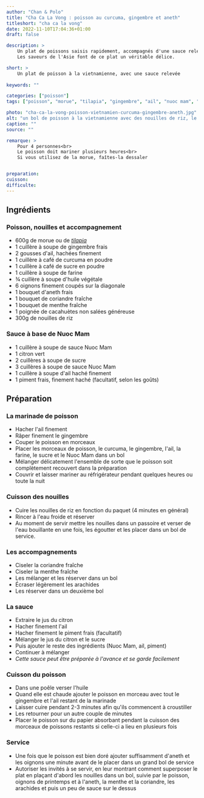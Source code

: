 ```yaml
---
author: "Chan & Polo"
title: "Cha Ca La Vong : poisson au curcuma, gingembre et aneth"
titleshort: "cha ca la vong"
date: 2022-11-10T17:04:36+01:00
draft: false

description: >
    Un plat de poissons saisis rapidement, accompagnés d'une sauce relevée.<br>
    Les saveurs de l'Asie font de ce plat un véritable délice.

short: >
    Un plat de poisson à la vietnamienne, avec une sauce relevée
    
keywords: ""

categories: ["poisson"]
tags: ["poisson", "morue", "tilapia", "gingembre", "ail", "nuoc mam", "citron", "curcuma", "menthe", "coriandre", "cacahuète", "arachide", "nouille", "nouille de riz"]

photo: "cha-ca-la-vong-poisson-vietnamien-curcuma-gingembre-aneth.jpg"
alt: "un bol de poisson à la vietnamienne avec des nouilles de riz, le cha ca la vong"
caption: ""
source: ""

remarque: >
    Pour 4 personnes<br>
    Le poisson doit mariner plusieurs heures<br>
    Si vous utilisez de la morue, faîtes-la dessaler


preparation: 
cuisson: 
difficulte:
---
```



## Ingrédients
### Poisson, nouilles et accompagnement
- 600g de morue ou de *[tilapia](https://fr.wikipedia.org/wiki/Tilapia)*
- 1 cuillère à soupe de gingembre frais
- 2 gousses d'ail, hachées finement
- 1 cuillère à café de curcuma en poudre
- 1 cuillère à café de sucre en poudre
- 1 cuillère à soupe de farine
- ¾ cuillère à soupe d'huile végétale
- 6 oignons finement coupés sur la diagonale
- 1 bouquet d'aneth frais
- 1 bouquet de coriandre fraîche
- 1 bouquet de menthe fraîche
- 1 poignée de cacahuètes non salées généreuse
- 300g de nouilles de riz
### Sauce à base de Nuoc Mam
- 1 cuillère à soupe de sauce Nuoc Mam
- 1 citron vert
- 2 cuillères à soupe de sucre
- 3 cuillères à soupe de sauce Nuoc Mam
- 1 cuillère à soupe d'ail haché finement
- 1 piment frais, finement haché (facultatif, selon les goûts)
## Préparation
### La marinade de poisson
- Hacher l'ail finement
- Râper finement le gingembre
- Couper le poisson en morceaux
- Placer les morceaux de poisson, le curcuma, le gingembre, l'ail, la farine, le sucre et le Nuoc Mam dans un bol
- Mélanger délicatement l'ensemble de sorte que le poisson soit complètement recouvert dans la préparation
- Couvrir et laisser mariner au réfrigérateur pendant quelques heures ou toute la nuit
### Cuisson des nouilles       
- Cuire les nouilles de riz en fonction du paquet (4 minutes en général)
- Rincer à l'eau froide  et réserver
- Au moment de servir mettre les nouilles dans un passoire et verser de l'eau bouillante en une fois, les égoutter et les placer dans un bol de service.
### Les accompagnements
- Ciseler la coriandre fraîche
- Ciseler la menthe fraîche
- Les mélanger et les réserver dans un bol
- Écraser légèrement les arachides
- Les réserver dans un deuxième bol     
### La sauce
- Extraire le jus du citron
- Hacher finement l'ail
- Hacher finement le piment frais (facultatif)
- Mélanger le jus du citron et le sucre
- Puis ajouter le reste des ingrédients (Nuoc Mam, ail, piment)
- Continuer à mélanger
- *Cette sauce peut être préparée à l'avance et se garde facilement*
### Cuisson du poisson
- Dans une poêle verser l'huile
- Quand elle est chaude ajouter le poisson en morceau avec tout le gingembre et l'ail restant de la marinade
- Laisser cuire pendant 2-3 minutes afin qu'ils commencent à croustiller
- Les retourner pour un autre couple de minutes
- Placer le poisson sur du papier absorbant pendant la cuisson des morceaux de poissons restants si celle-ci a lieu en plusieurs fois
### Service       
- Une fois que le poisson est bien doré ajouter suffisamment d'aneth et les oignons une minute avant de le placer dans un grand bol de service
- Autoriser les invités à se servir, en leur montrant comment superposer le plat en plaçant d'abord les nouilles dans un bol, suivie par le poisson, oignons de printemps et à l'aneth, la menthe et la coriandre, les arachides et puis un peu de sauce sur le dessus